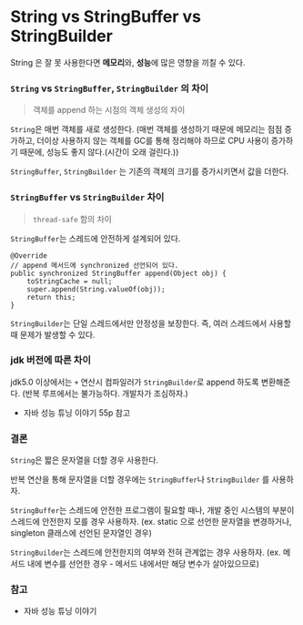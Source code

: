 # String vs StringBuffer vs StringBuilder

String 은 잘 못 사용한다면 **메모리**와, **성능**에 많은 영향을 끼칠 수 있다.

### `String` vs `StringBuffer`, `StringBuilder` 의 차이
> 객체를 append 하는 시점의 객체 생성의 차이

`String`은 매번 객체를 새로 생성한다. (매번 객체를 생성하기 때문에 메모리는 점점 증가하고, 더이상 사용하지 않는 객체를 GC를 통해 정리해야 하므로 CPU 사용이 증가하기 때문에, 성능도 좋지 않다.(시간이 오래 걸린다.))

`StringBuffer`, `StringBuilder` 는 기존의 객체의 크기를 증가시키면서 값을 더한다.


### `StringBuffer` vs `StringBuilder` 차이
> `thread-safe` 함의 차이

`StringBuffer`는 스레드에 안전하게 설계되어 있다.
```
@Override
// append 메서드에 synchronized 선언되어 있다.
public synchronized StringBuffer append(Object obj) {
    toStringCache = null;
    super.append(String.valueOf(obj));
    return this;
}
```

`StringBuilder`는 단일 스레드에서만 안정성을 보장한다.
즉, 여러 스레드에서 사용할 때 문제가 발생할 수 있다.

### jdk 버전에 따른 차이
jdk5.0 이상에서는 `+` 연산시 컴파일러가 `StringBuilder`로 append 하도록 변환해준다.
(반복 루프에서는 불가능하다. 개발자가 조심하자.)

- 자바 성능 튜닝 이야기 55p 참고

### 결론

`String`은 짧은 문자열을 더할 경우 사용한다.

반복 연산을 통해 문자열을 더할 경우에는 `StringBuffer`나 `StringBuilder` 를 사용하자. 

`StringBuffer`는 스레드에 안전한 프로그램이 필요할 때나, 개발 중인 시스템의 부분이 스레드에 안전한지 모를 경우 사용하자.
(ex. static 으로 선언한 문자열을 변경하거나, singleton 클래스에 선언된 문자열인 경우)

`StringBuilder`는 스레드에 안전한지의 여부와 전혀 관계없는 경우 사용하자.
(ex. 메서드 내에 변수를 선언한 경우 - 메서드 내에서만 해당 변수가 살아있으므로)

### 참고
- 자바 성능 튜닝 이야기